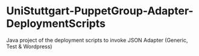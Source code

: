 # UniStuttgart-PuppetGroup-Adapter-DeploymentScripts
Java project of the deployment scripts to invoke JSON Adapter (Generic, Test & Wordpress)
